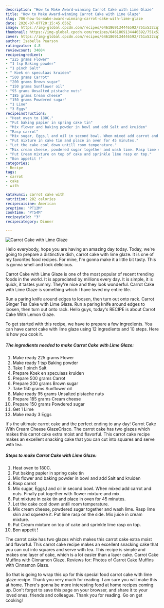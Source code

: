 ```yaml
---
description: "How to Make Award-winning Carrot Cake with Lime Glaze"
title: "How to Make Award-winning Carrot Cake with Lime Glaze"
slug: 706-how-to-make-award-winning-carrot-cake-with-lime-glaze
date: 2020-07-07T20:15:45.656Z
image: https://img-global.cpcdn.com/recipes/6461869134446592/751x532cq70/carrot-cake-with-lime-glaze-recipe-main-photo.jpg
thumbnail: https://img-global.cpcdn.com/recipes/6461869134446592/751x532cq70/carrot-cake-with-lime-glaze-recipe-main-photo.jpg
cover: https://img-global.cpcdn.com/recipes/6461869134446592/751x532cq70/carrot-cake-with-lime-glaze-recipe-main-photo.jpg
author: Isabella Pearson
ratingvalue: 4.8
reviewcount: 34604
recipeingredient:
- "225 grams Flower"
- "1 tsp Baking powder"
- "1 pinch Salt"
- " Koek en speculaas kruiden"
- "500 grams Carrot"
- "200 grams Brown sugar"
- "150 grams Sunflower oil"
- "95 grams Unsalted pistache nuts"
- "185 grams Cream cheese"
- "150 grams Powdered sugar"
- "1 Lime"
- "3 Eggs"
recipeinstructions:
- "Heat oven to 180C."
- "Put baking papier in spring cake tin"
- "Mix flower and baking powder in bowl and add Salt and kruiden"
- "Rasp carrot"
- "Mix sugar, Eggs,l and oil in second bowl. When mixed add carrot and nuts. Finally put together with flower mixture and mix."
- "Put mixture in cake tin and place in oven for 45 minutes."
- "Let the cake cool down untill room temperature."
- "Mix cream cheese, powdered sugar together and wash lime. Rasp lime skin and squeeze it. Put lime rasp on the side. Mix juice in cream mixture."
- "Put Cream mixture on top of cake and sprinkle lime rasp on top."
- "Bon appetit !"
categories:
- Recipe
tags:
- carrot
- cake
- with

katakunci: carrot cake with 
nutrition: 282 calories
recipecuisine: American
preptime: "PT12M"
cooktime: "PT54M"
recipeyield: "3"
recipecategory: Dinner

---
```



![Carrot Cake with Lime Glaze](https://img-global.cpcdn.com/recipes/6461869134446592/751x532cq70/carrot-cake-with-lime-glaze-recipe-main-photo.jpg)

Hello everybody, hope you are having an amazing day today. Today, we're going to prepare a distinctive dish, carrot cake with lime glaze. It is one of my favorites food recipes. For mine, I'm gonna make it a little bit tasty. This is gonna smell and look delicious.

Carrot Cake with Lime Glaze is one of the most popular of recent trending foods in the world. It is appreciated by millions every day. It is simple, it is quick, it tastes yummy. They're nice and they look wonderful. Carrot Cake with Lime Glaze is something which I have loved my entire life.

Run a paring knife around edges to loosen, then turn out onto rack. Carrot Ginger Tea Cake with Lime Glaze. Run a paring knife around edges to loosen, then turn out onto rack. Hello guys, today&#39;s RECIPE is about Carrot Cake With Lemon Glaze.


To get started with this recipe, we have to prepare a few ingredients. You can have carrot cake with lime glaze using 12 ingredients and 10 steps. Here is how you cook it.

<!--inarticleads1-->

##### The ingredients needed to make Carrot Cake with Lime Glaze:

1. Make ready 225 grams Flower
1. Make ready 1 tsp Baking powder
1. Take 1 pinch Salt
1. Prepare  Koek en speculaas kruiden
1. Prepare 500 grams Carrot
1. Prepare 200 grams Brown sugar
1. Take 150 grams Sunflower oil
1. Make ready 95 grams Unsalted pistache nuts
1. Prepare 185 grams Cream cheese
1. Prepare 150 grams Powdered sugar
1. Get 1 Lime
1. Make ready 3 Eggs


It&#39;s the ultimate carrot cake and the perfect ending to any day! Carrot Cake With Cream Cheese GlazeCrisco. The carrot cake has two glazes which makes this carrot cake extra moist and flavorful. This carrot cake recipe makes an excellent snacking cake that you can cut into squares and serve with tea. 

<!--inarticleads2-->

##### Steps to make Carrot Cake with Lime Glaze:

1. Heat oven to 180C.
1. Put baking papier in spring cake tin
1. Mix flower and baking powder in bowl and add Salt and kruiden
1. Rasp carrot
1. Mix sugar, Eggs,l and oil in second bowl. When mixed add carrot and nuts. Finally put together with flower mixture and mix.
1. Put mixture in cake tin and place in oven for 45 minutes.
1. Let the cake cool down untill room temperature.
1. Mix cream cheese, powdered sugar together and wash lime. Rasp lime skin and squeeze it. Put lime rasp on the side. Mix juice in cream mixture.
1. Put Cream mixture on top of cake and sprinkle lime rasp on top.
1. Bon appetit !


The carrot cake has two glazes which makes this carrot cake extra moist and flavorful. This carrot cake recipe makes an excellent snacking cake that you can cut into squares and serve with tea. This recipe is simple and makes one layer of cake, which is a lot easier than a layer cake. Carrot Cake Muffins with Cinnamon Glaze. Reviews for: Photos of Carrot Cake Muffins with Cinnamon Glaze. 

So that is going to wrap this up for this special food carrot cake with lime glaze recipe. Thank you very much for reading. I am sure you will make this at home. There's gonna be more interesting food at home recipes coming up. Don't forget to save this page on your browser, and share it to your loved ones, friends and colleague. Thank you for reading. Go on get cooking!
